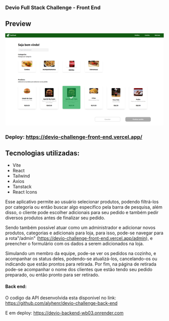 ### Devio Full Stack Challenge - Front End

## Preview

![Alt text](./public/mainPage.png?raw=true "Title")

### Deploy: https://devio-challenge-front-end.vercel.app/

## Tecnologias utilizadas:

- Vite
- React
- Tailwind
- Axios
- Tanstack
- React Icons

Esse aplicativo permite ao usuário selecionar produtos, podendo filtrá-los por categoria ou então buscar algo específico pela barra de pesquisa, além disso, o cliente pode escolher adicionais para seu pedido e também pedir diversos produtos antes de finalizar seu pedido.

Sendo também possível atuar como um administrador e adicionar novos produtos, categorias e adicionais para loja, para isso, pode-se navegar para a rota"/admin" (https://devio-challenge-front-end.vercel.app/admin), e preencher o formulário com os dados a serem adicionados na loja.

Simulando um membro da equipe, pode-se ver os pedidos na cozinho, e acompanhar os status deles, podendo-se atualizá-los, cancelando-os ou indicando que estão prontos para retirada. Por fim, na página de retirada pode-se acompanhar o nome dos clientes que estão tendo seu pedido preparado, ou então pronto para ser retirado.

#### Back end:

O codigo da API desenvolvida esta disponivel no link: https://github.com/alyhenr/devio-challenge-back-end

E em deploy: https://devio-backend-wb03.onrender.com

